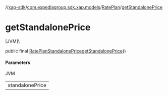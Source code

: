//[xap-sdk](../../../index.md)/[com.expediagroup.sdk.xap.models](../index.md)/[RatePlan](index.md)/[getStandalonePrice](get-standalone-price.md)

# getStandalonePrice

[JVM]\

public final [RatePlanStandalonePrice](../-rate-plan-standalone-price/index.md)[getStandalonePrice](get-standalone-price.md)()

#### Parameters

JVM

| |
|---|
| standalonePrice |
